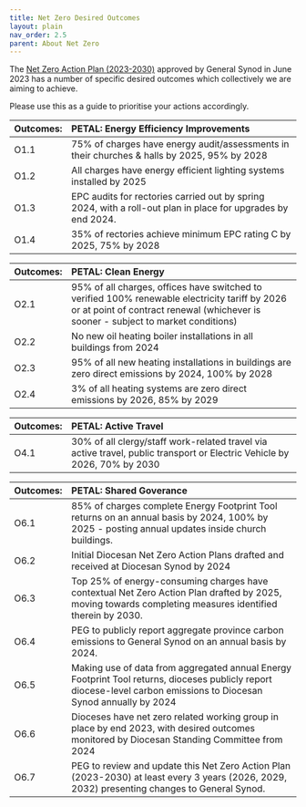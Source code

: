 ```yaml
---
title: Net Zero Desired Outcomes
layout: plain
nav_order: 2.5
parent: About Net Zero
---
```


The [Net Zero Action Plan (2023-2030)](https://www.scotland.anglican.org/wp-content/uploads/NZAP-For-GS-2023-Final.pdf) approved by General Synod in June 2023 has a number of specific desired outcomes which collectively we are aiming to achieve.

Please use this as a guide to prioritise your actions accordingly.

| Outcomes: | **PETAL: Energy Efficiency Improvements**                          |
| :----------------- | :------------------------------------------------------------ |
| O1.1              | 75% of charges have energy audit/assessments in their churches & halls by 2025, 95% by 2028 |
| O1.2              | All charges have energy efficient lighting systems installed by 2025 |
| O1.3              | EPC audits for rectories carried out by spring 2024, with a roll-out plan in place for upgrades by end 2024. |
| O1.4              | 35% of rectories achieve minimum EPC rating C by 2025, 75% by 2028 |

| Outcomes: | **PETAL: Clean Energy**                          |
| :----------------- | :------------------------------------------------------------ |
| O2.1              | 95% of all charges, offices have switched to verified 100% renewable electricity tariff by 2026 or at point of contract renewal (whichever is sooner - subject to market conditions) |
| O2.2              | No new oil heating boiler installations in all buildings from 2024 |
| O2.3              | 95% of all new heating installations in buildings are zero direct emissions by 2024, 100% by 2028 |
| O2.4             | 3% of all heating systems are zero direct emissions by 2026, 85% by 2029 |

| Outcomes: | **PETAL: Active Travel**                          |
| :----------------- | :------------------------------------------------------------ |
| O4.1             | 30% of all clergy/staff work-related travel via active travel, public transport or Electric Vehicle by 2026, 70% by 2030 |

| Outcomes: | **PETAL: Shared Goverance**                          |
| :----------------- | :------------------------------------------------------------ |
| O6.1            | 85% of charges complete Energy Footprint Tool returns on an annual basis by 2024, 100% by 2025 - posting annual updates inside church buildings.|
| O6.2            | Initial Diocesan Net Zero Action Plans drafted and received at Diocesan Synod by 2024 |
| O6.3            |  Top 25% of energy-consuming charges have contextual Net Zero Action Plan drafted by 2025, moving towards completing measures identified therein by 2030. |
| O6.4            | PEG to publicly report aggregate province carbon emissions to General Synod on an annual basis by 2024.|
| O6.5            | Making use of data from aggregated annual Energy Footprint Tool returns, dioceses publicly report diocese-level carbon emissions to Diocesan Synod annually by 2024 |
| O6.6            |  Dioceses have net zero related working group in place by end 2023, with desired outcomes monitored by Diocesan Standing Committee from 2024 |
| O6.7            | PEG to review and update this Net Zero Action Plan (2023-2030) at least every 3 years (2026, 2029, 2032) presenting changes to General Synod. |

 
 

 
 

 

